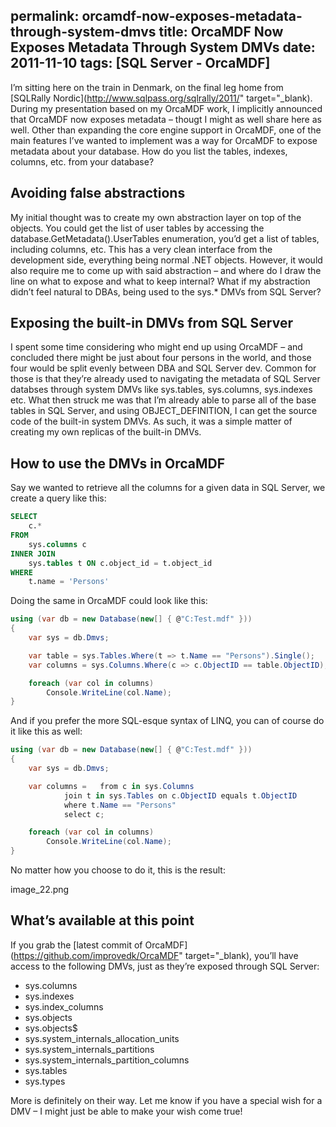 permalink: orcamdf-now-exposes-metadata-through-system-dmvs
title: OrcaMDF Now Exposes Metadata Through System DMVs
date: 2011-11-10
tags: [SQL Server - OrcaMDF]
---
I’m sitting here on the train in Denmark, on the final leg home from [SQLRally Nordic](http://www.sqlpass.org/sqlrally/2011/" target="_blank). During my presentation based on my OrcaMDF work, I implicitly announced that OrcaMDF now exposes metadata – thougt I might as well share here as well. Other than expanding the core engine support in OrcaMDF, one of the main features I’ve wanted to implement was a way for OrcaMDF to expose metadata about your database. How do you list the tables, indexes, columns, etc. from your database?

<!-- more -->

## Avoiding false abstractions

My initial thought was to create my own abstraction layer on top of the objects. You could get the list of user tables by accessing the database.GetMetadata().UserTables enumeration, you’d get a list of tables, including columns, etc. This has a very clean interface from the development side, everything being normal .NET objects. However, it would also require me to come up with said abstraction – and where do I draw the line on what to expose and what to keep internal? What if my abstraction didn’t feel natural to DBAs, being used to the sys.* DMVs from SQL Server?

## Exposing the built-in DMVs from SQL Server

I spent some time considering who might end up using OrcaMDF – and concluded there might be just about four persons in the world, and those four would be split evenly between DBA and SQL Server dev. Common for those is that they’re already used to navigating the metadata of SQL Server databses through system DMVs like sys.tables, sys.columns, sys.indexes etc. What then struck me was that I’m already able to parse all of the base tables in SQL Server, and using OBJECT_DEFINITION, I can get the source code of the built-in system DMVs. As such, it was a simple matter of creating my own replicas of the built-in DMVs.

## How to use the DMVs in OrcaMDF

Say we wanted to retrieve all the columns for a given data in SQL Server, we create a query like this:

```sql
SELECT
	c.*
FROM
	sys.columns c
INNER JOIN
	sys.tables t ON c.object_id = t.object_id
WHERE
	t.name = 'Persons'
```

Doing the same in OrcaMDF could look like this:

```csharp
using (var db = new Database(new[] { @"C:Test.mdf" }))
{
	var sys = db.Dmvs;

	var table = sys.Tables.Where(t => t.Name == "Persons").Single();
	var columns = sys.Columns.Where(c => c.ObjectID == table.ObjectID);

	foreach (var col in columns)
		Console.WriteLine(col.Name);
}
```

And if you prefer the more SQL-esque syntax of LINQ, you can of course do it like this as well:

```csharp
using (var db = new Database(new[] { @"C:Test.mdf" }))
{
	var sys = db.Dmvs;

	var columns =	from c in sys.Columns
			join t in sys.Tables on c.ObjectID equals t.ObjectID
			where t.Name == "Persons"
			select c;

	foreach (var col in columns)
		Console.WriteLine(col.Name);
}
```

No matter how you choose to do it, this is the result:

image_22.png

## What’s available at this point

If you grab the [latest commit of OrcaMDF](https://github.com/improvedk/OrcaMDF" target="_blank), you’ll have access to the following DMVs, just as they’re exposed through SQL Server:


* sys.columns
* sys.indexes
* sys.index_columns
* sys.objects
* sys.objects$
* sys.system_internals_allocation_units
* sys.system_internals_partitions
* sys.system_internals_partition_columns
* sys.tables
* sys.types


More is definitely on their way. Let me know if you have a special wish for a DMV – I might just be able to make your wish come true!
